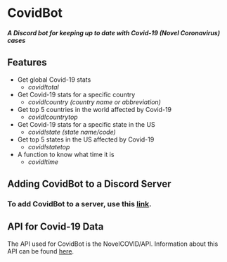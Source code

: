 # CovidBot
##### A Discord bot for keeping up to date with Covid-19 (Novel Coronavirus) cases

## Features
 - Get global Covid-19 stats
   - *covid!total*
 - Get Covid-19 stats for a specific country
   - *covid!country (country name or abbreviation)*
 - Get top 5 countries in the world affected by Covid-19
   - *covid!countrytop*
 - Get Covid-19 stats for a specific state in the US
   - *covid!state (state name/code)*
 - Get top 5 states in the US affected by Covid-19
   - *covid!statetop*
 - A function to know what time it is
   - *covid!time*

## Adding CovidBot to a Discord Server
### To add CovidBot to a server, use this [link](https://discordapp.com/api/oauth2/authorize?client_id=692169900625494067&permissions=3072&scope=bot).

## API for Covid-19 Data
The API used for CovidBot is the NovelCOVID/API. Information about this API can be found [here](https://corona.lmao.ninja/).
